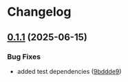 # Changelog

## [0.1.1](https://github.com/Pepetka/tsro/compare/v0.1.0...v0.1.1) (2025-06-15)


### Bug Fixes

* added test dependencies ([9bddde9](https://github.com/Pepetka/tsro/commit/9bddde9fbc12008e66aeed1e5a1b632cb6a8b2b6))
